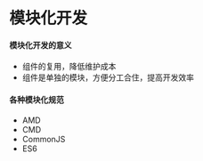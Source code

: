 # 模块化开发    

#### 模块化开发的意义      
* 组件的复用，降低维护成本     
* 组件是单独的模块，方便分工合住，提高开发效率      

#### 各种模块化规范    
* AMD   
* CMD   
* CommonJS   
* ES6   
   
